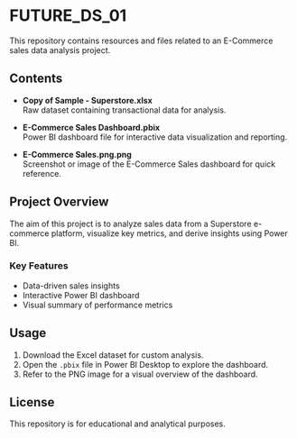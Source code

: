 # FUTURE_DS_01

This repository contains resources and files related to an E-Commerce sales data analysis project.

## Contents

- **Copy of Sample - Superstore.xlsx**  
  Raw dataset containing transactional data for analysis.

- **E-Commerce Sales Dashboard.pbix**  
  Power BI dashboard file for interactive data visualization and reporting.

- **E-Commerce Sales.png.png**  
  Screenshot or image of the E-Commerce Sales dashboard for quick reference.

## Project Overview

The aim of this project is to analyze sales data from a Superstore e-commerce platform, visualize key metrics, and derive insights using Power BI.

### Key Features

- Data-driven sales insights
- Interactive Power BI dashboard
- Visual summary of performance metrics

## Usage

1. Download the Excel dataset for custom analysis.
2. Open the `.pbix` file in Power BI Desktop to explore the dashboard.
3. Refer to the PNG image for a visual overview of the dashboard.

## License

This repository is for educational and analytical purposes.
